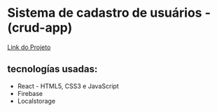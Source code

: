 # Sistema de cadastro de usuários - (crud-app)

[Link do Projeto](https://crud-app-cyan.vercel.app)

## tecnologías usadas:

* React - HTML5, CSS3 e JavaScript
* Firebase
* Localstorage
